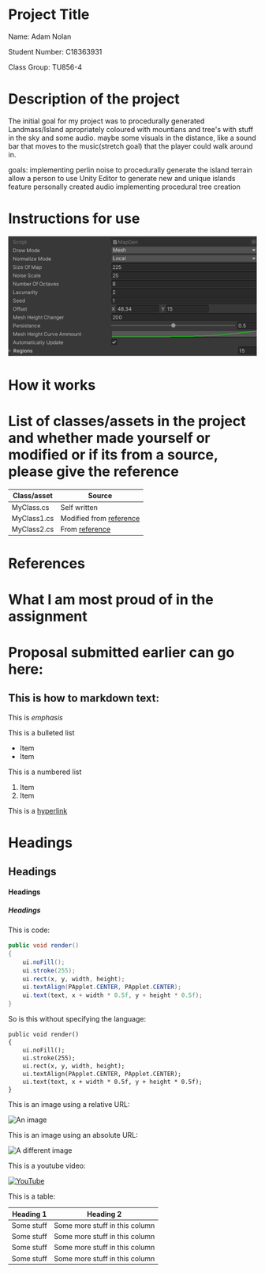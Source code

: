 # Project Title

Name: Adam Nolan	

Student Number: C18363931	

Class Group: TU856-4

# Description of the project
The initial goal for my project was to procedurally generated Landmass/Island apropriately coloured with mountians and tree's with stuff in the sky and some audio. maybe some visuals in the distance, like a sound bar that moves to the music(stretch goal) that the player could walk around in. 

goals:
implementing perlin noise to procedurally generate the island terrain
allow a person to use Unity Editor to generate new and unique islands
feature personally created audio
implementing procedural tree creation

# Instructions for use
![MapGenControlls](Images/MapGeneratorControlls.PNG)
# How it works

# List of classes/assets in the project and whether made yourself or modified or if its from a source, please give the reference

| Class/asset | Source |
|-----------|-----------|
| MyClass.cs | Self written |
| MyClass1.cs | Modified from [reference]() |
| MyClass2.cs | From [reference]() |

# References

# What I am most proud of in the assignment

# Proposal submitted earlier can go here:

## This is how to markdown text:

This is *emphasis*

This is a bulleted list

- Item
- Item

This is a numbered list

1. Item
1. Item

This is a [hyperlink](http://bryanduggan.org)

# Headings
## Headings
#### Headings
##### Headings

This is code:

```Java
public void render()
{
	ui.noFill();
	ui.stroke(255);
	ui.rect(x, y, width, height);
	ui.textAlign(PApplet.CENTER, PApplet.CENTER);
	ui.text(text, x + width * 0.5f, y + height * 0.5f);
}
```

So is this without specifying the language:

```
public void render()
{
	ui.noFill();
	ui.stroke(255);
	ui.rect(x, y, width, height);
	ui.textAlign(PApplet.CENTER, PApplet.CENTER);
	ui.text(text, x + width * 0.5f, y + height * 0.5f);
}
```

This is an image using a relative URL:

![An image](images/p8.png)

This is an image using an absolute URL:

![A different image](https://bryanduggandotorg.files.wordpress.com/2019/02/infinite-forms-00045.png?w=595&h=&zoom=2)

This is a youtube video:

[![YouTube](http://img.youtube.com/vi/J2kHSSFA4NU/0.jpg)](https://www.youtube.com/watch?v=J2kHSSFA4NU)

This is a table:

| Heading 1 | Heading 2 |
|-----------|-----------|
|Some stuff | Some more stuff in this column |
|Some stuff | Some more stuff in this column |
|Some stuff | Some more stuff in this column |
|Some stuff | Some more stuff in this column |

